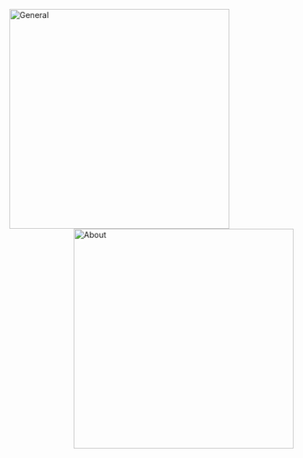 [<img align="left" width="390" alt="General" src="https://gist.githubusercontent.com/screech46/debff83db773085e6f5821c102c60320/raw/general.svg">](#)
[<img align="right" width="390" alt="About" src="https://gist.githubusercontent.com/screech46/debff83db773085e6f5821c102c60320/raw/about.svg">](#)

